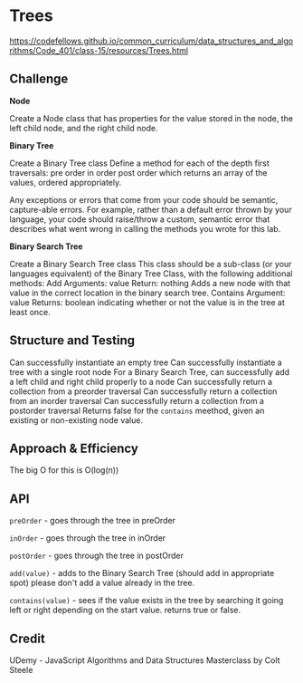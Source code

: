 # Trees

https://codefellows.github.io/common_curriculum/data_structures_and_algorithms/Code_401/class-15/resources/Trees.html

## Challenge

**Node**

Create a Node class that has properties for the value stored in the node, the left child node, and the right child node.

**Binary Tree**

Create a Binary Tree class
Define a method for each of the depth first traversals:
pre order
in order
post order which returns an array of the values, ordered appropriately.

Any exceptions or errors that come from your code should be semantic, capture-able errors. For example, rather than a default error thrown by your language, your code should raise/throw a custom, semantic error that describes what went wrong in calling the methods you wrote for this lab.

**Binary Search Tree**

Create a Binary Search Tree class
This class should be a sub-class (or your languages equivalent) of the Binary Tree Class, with the following additional methods:
Add
Arguments: value
Return: nothing
Adds a new node with that value in the correct location in the binary search tree.
Contains
Argument: value
Returns: boolean indicating whether or not the value is in the tree at least once.

## Structure and Testing

Can successfully instantiate an empty tree
Can successfully instantiate a tree with a single root node
For a Binary Search Tree, can successfully add a left child and right child properly to a node
Can successfully return a collection from a preorder traversal
Can successfully return a collection from an inorder traversal
Can successfully return a collection from a postorder traversal
Returns false for the `contains` meethod, given an existing or non-existing node value.


## Approach & Efficiency
The big O for this is O(log(n))

## API

`preOrder` - goes through the tree in preOrder

`inOrder` - goes through the tree in inOrder

`postOrder` - goes through the tree in postOrder

`add(value)` - adds to the Binary Search Tree (should add in appropriate spot) please don't add a value already in the tree.

`contains(value)` - sees if the value exists in the tree by searching it going left or right depending on the start value. returns true or false.


## Credit

UDemy - JavaScript Algorithms and Data Structures Masterclass by Colt Steele
